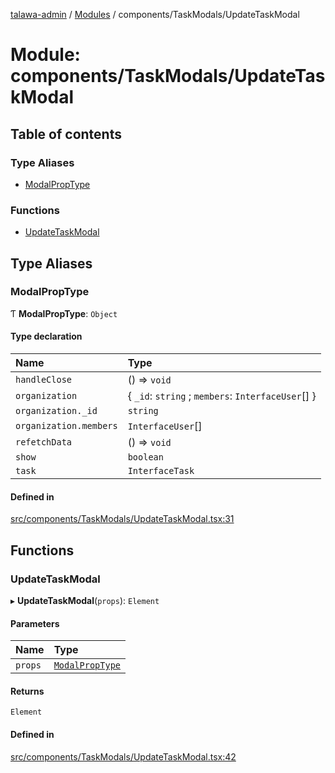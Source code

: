 [talawa-admin](../README.md) / [Modules](../modules.md) / components/TaskModals/UpdateTaskModal

# Module: components/TaskModals/UpdateTaskModal

## Table of contents

### Type Aliases

- [ModalPropType](components_TaskModals_UpdateTaskModal.md#modalproptype)

### Functions

- [UpdateTaskModal](components_TaskModals_UpdateTaskModal.md#updatetaskmodal)

## Type Aliases

### ModalPropType

Ƭ **ModalPropType**: `Object`

#### Type declaration

| Name | Type |
| :------ | :------ |
| `handleClose` | () =\> `void` |
| `organization` | \{ `_id`: `string` ; `members`: `InterfaceUser`[]  \} |
| `organization._id` | `string` |
| `organization.members` | `InterfaceUser`[] |
| `refetchData` | () =\> `void` |
| `show` | `boolean` |
| `task` | `InterfaceTask` |

#### Defined in

[src/components/TaskModals/UpdateTaskModal.tsx:31](https://github.com/chandel-aman/talawa-admin/blob/45920a7/src/components/TaskModals/UpdateTaskModal.tsx#L31)

## Functions

### UpdateTaskModal

▸ **UpdateTaskModal**(`props`): `Element`

#### Parameters

| Name | Type |
| :------ | :------ |
| `props` | [`ModalPropType`](components_TaskModals_UpdateTaskModal.md#modalproptype) |

#### Returns

`Element`

#### Defined in

[src/components/TaskModals/UpdateTaskModal.tsx:42](https://github.com/chandel-aman/talawa-admin/blob/45920a7/src/components/TaskModals/UpdateTaskModal.tsx#L42)
